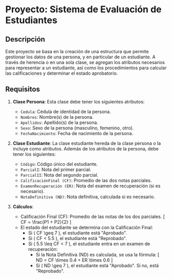 # Proyecto: Sistema de Evaluación de Estudiantes

## Descripción

Este proyecto se basa en la creación de una estructura que permite gestionar los datos de una persona, y en particular de un estudiante. A través de herencia o en una sola clase, se agregan los atributos necesarios para representar a un estudiante, así como los procedimientos para calcular las calificaciones y determinar el estado aprobatorio.

## Requisitos

1. **Clase Persona**: Esta clase debe tener los siguientes atributos:
   - `Cedula`: Cédula de identidad de la persona.
   - `Nombres`: Nombre(s) de la persona.
   - `Apellidos`: Apellido(s) de la persona.
   - `Sexo`: Sexo de la persona (masculino, femenino, otro).
   - `FechaNacimiento`: Fecha de nacimiento de la persona.

2. **Clase Estudiante**: La clase estudiante hereda de la clase persona o la incluye como atributos. Además de los atributos de la persona, debe tener los siguientes:
   - `Código`: Código único del estudiante.
   - `ParcialI`: Nota del primer parcial.
   - `ParcialII`: Nota del segundo parcial.
   - `CalificaciónFinal (CF)`: Promedio de las dos notas parciales.
   - `ExamenRecuperación (ER)`: Nota del examen de recuperación (si es necesario).
   - `NotaDefinitiva (ND)`: Nota definitiva, calculada si es necesario.

3. **Cálculos**:
   - Calificación Final (CF): Promedio de las notas de los dos parciales.
     \[
     CF = \frac{P1 + P2}{2}
     \]
   - El estado del estudiante se determina con la Calificación Final:
     - Si \( CF \geq 7 \), el estudiante está "Aprobado".
     - Si \( CF < 5.5 \), el estudiante está "Reprobado".
     - Si \( 5.5 \leq CF < 7 \), el estudiante entra en un examen de recuperación:
       - Si la Nota Definitiva (ND) es calculada, se usa la fórmula:
         \[
         ND = CF \times 0.4 + ER \times 0.6
         \]
       - Si \( ND \geq 7 \), el estudiante está "Aprobado". Si no, está "Reprobado".
